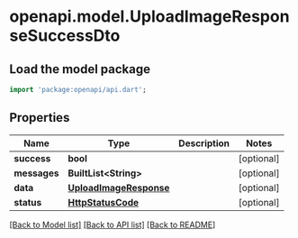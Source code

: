 # openapi.model.UploadImageResponseSuccessDto

## Load the model package
```dart
import 'package:openapi/api.dart';
```

## Properties
Name | Type | Description | Notes
------------ | ------------- | ------------- | -------------
**success** | **bool** |  | [optional] 
**messages** | **BuiltList&lt;String&gt;** |  | [optional] 
**data** | [**UploadImageResponse**](UploadImageResponse.md) |  | [optional] 
**status** | [**HttpStatusCode**](HttpStatusCode.md) |  | [optional] 

[[Back to Model list]](../README.md#documentation-for-models) [[Back to API list]](../README.md#documentation-for-api-endpoints) [[Back to README]](../README.md)


